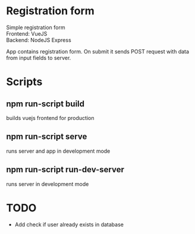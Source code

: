 # Registration form

Simple registration form \
Frontend: VueJS \
Backend: NodeJS Express

App contains registration form.
On submit it sends POST request with data from input fields to server.

# Scripts

## npm run-script build

builds vuejs frontend for production

## npm run-script serve

runs server and app in development mode

## npm run-script run-dev-server

runs server in development mode

# TODO

- Add check if user already exists in database